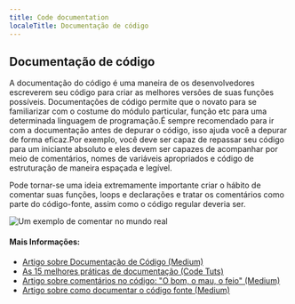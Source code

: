 ```yaml
---
title: Code documentation
localeTitle: Documentação de código
---
```

## Documentação de código

A documentação do código é uma maneira de os desenvolvedores escreverem seu código para criar as melhores versões de suas funções possíveis. Documentações de código permite que o novato para se familiarizar com o costume do módulo particular, função etc para uma determinada linguagem de programação.É sempre recomendado para ir com a documentação antes de depurar o código, isso ajuda você a depurar de forma eficaz.Por exemplo, você deve ser capaz de repassar seu código para um iniciante absoluto e eles devem ser capazes de acompanhar por meio de comentários, nomes de variáveis ​​apropriados e código de estruturação de maneira espaçada e legível.

Pode tornar-se uma ideia extremamente importante criar o hábito de comentar suas funções, loops e declarações e tratar os comentários como parte do código-fonte, assim como o código regular deveria ser.

![Um exemplo de comentar no mundo real](https://cdn-images-1.medium.com/max/1620/1*Pyxsc7Uixbitv5myywaA_Q.jpeg)

#### Mais Informações:
*   [Artigo sobre Documentação de Código (Medium)](https://medium.com/@andrewgoldis/how-to-document-source-code-responsibly-2b2f303aa525)
*   [As 15 melhores práticas de documentação (Code Tuts)](https://code.tutsplus.com/tutorials/top-15-best-practices-for-writing-super-readable-code--net-8118)
*   [Artigo sobre comentários no código: "O bom, o mau, o feio" (Medium)](https://medium.freecodecamp.org/code-comments-the-good-the-bad-and-the-ugly-be9cc65fbf83)
*   [Artigo sobre como documentar o código fonte (Medium)](https://medium.com/@andrewgoldis/how-to-document-source-code-responsibly-2b2f303aa525)
